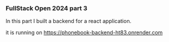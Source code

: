 ### FullStack Open 2024 part 3
In this part I built a backend for a react application. 

it is running on https://phonebook-backend-ht83.onrender.com